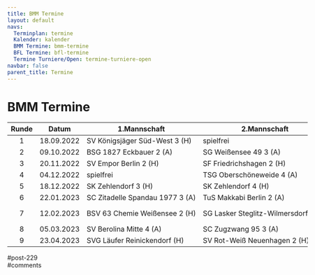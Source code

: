 ```yaml
---
title: BMM Termine 
layout: default
navs:
  Terminplan: termine
  Kalender: kalender
  BMM Termine: bmm-termine
  BFL Termine: bfl-termine
  Termine Turniere/Open: termine-turniere-open
navbar: false
parent_title: Termine
---
```

<div class="post-229 page type-page status-publish hentry" id="post-229">
<h1 class="entry-title">BMM Termine</h1>
<div class="entry-content">
<table class="clean bmm" style="width: 688px;">
<thead>
<tr>
<th style="width: 84px;">Runde</th>
<th style="width: 129px;">Datum</th>
<th style="width: 155px;">1.Mannschaft</th>
<th style="width: 145px;">2.Mannschaft</th>
<th style="width: 126px;">3.Mannschaft</th>
</tr>
</thead>
<tbody>
<tr>
<td style="text-align: center; width: 84px;">1</td>
<td style="text-align: center; width: 129px;">18.09.2022</td>
<td nowrap="nowrap" style="width: 155px;">SV Königsjäger Süd-West 3 (H)</td>
<td nowrap="nowrap" style="width: 145px;">spielfrei</td>
<td style="width: 126px;">SVG Läufer Reinickendorf 3 (A)</td>
</tr>
<tr>
<td style="text-align: center; width: 84px;">2</td>
<td style="text-align: center; width: 129px;">09.10.2022</td>
<td style="width: 155px;">BSG 1827 Eckbauer 2 (A)</td>
<td style="width: 145px;">SG Weißensee 49 3 (A)</td>
<td nowrap="nowrap" style="width: 126px;">SC Weisse Dame 5 (A)</td>
</tr>
<tr>
<td style="text-align: center; width: 84px;">3</td>
<td style="text-align: center; width: 129px;">20.11.2022</td>
<td style="width: 155px;">SV Empor Berlin 2 (H)</td>
<td nowrap="nowrap" style="width: 145px;">SF Friedrichshagen 2 (H)</td>
<td nowrap="nowrap" style="width: 126px;">SG Weißensee 49 4 (H)</td>
</tr>
<tr>
<td style="text-align: center; width: 84px;">4</td>
<td style="text-align: center; width: 129px;">04.12.2022</td>
<td style="width: 155px;">spielfrei</td>
<td style="width: 145px;">TSG Oberschöneweide 4 (A)</td>
<td nowrap="nowrap" style="width: 126px;">BSV 63 Chemie Weißensee 4 (A)</td>
</tr>
<tr>
<td style="text-align: center; width: 84px;">5</td>
<td style="text-align: center; width: 129px;">18.12.2022</td>
<td style="width: 155px;">SK Zehlendorf 3 (H)</td>
<td style="width: 145px;">SK Zehlendorf 4 (H)</td>
<td style="width: 126px;">SV Mattnetz Berlin 5 (H)</td>
</tr>
<tr>
<td style="text-align: center; width: 84px;">6</td>
<td style="text-align: center; width: 129px;">22.01.2023</td>
<td style="width: 155px;">SC Zitadelle Spandau 1977 3 (A)</td>
<td nowrap="nowrap" style="width: 145px;">TuS Makkabi Berlin 2 (A)</td>
<td style="width: 126px;">SK Zehlendorf 5 (A)</td>
</tr>
<tr>
<td style="text-align: center; width: 84px;">7</td>
<td style="text-align: center; width: 129px;">12.02.2023</td>
<td nowrap="nowrap" style="width: 155px;">BSV 63 Chemie Weißensee 2 (H)</td>
<td nowrap="nowrap" style="width: 145px;">SG Lasker Steglitz-Wilmersdorf 2 (H)</td>
<td style="width: 126px;">SC Zitadelle Spandau 1977 4 (H)</td>
</tr>
<tr>
<td style="text-align: center; width: 84px;">8</td>
<td style="text-align: center; width: 129px;">05.03.2023</td>
<td style="width: 155px;">SV Berolina Mitte 4 (A)</td>
<td style="width: 145px;">SC Zugzwang 95 3 (A)</td>
<td nowrap="nowrap" style="width: 126px;">SF Nord-Ost Berlin 4 (A)</td>
</tr>
<tr>
<td style="text-align: center; width: 84px;">9</td>
<td style="text-align: center; width: 129px;">23.04.2023</td>
<td style="width: 155px;">SVG Läufer Reinickendorf (H)</td>
<td nowrap="nowrap" style="width: 145px;">SV Rot-Weiß Neuenhagen 2 (H)</td>
<td style="width: 126px;">TSG Oberschöneweide 8 (H)</td>
</tr>
</tbody>
</table>
</div><!-- .entry-content -->
</div> #post-229 
<div id="comments">
</div> #comments 
